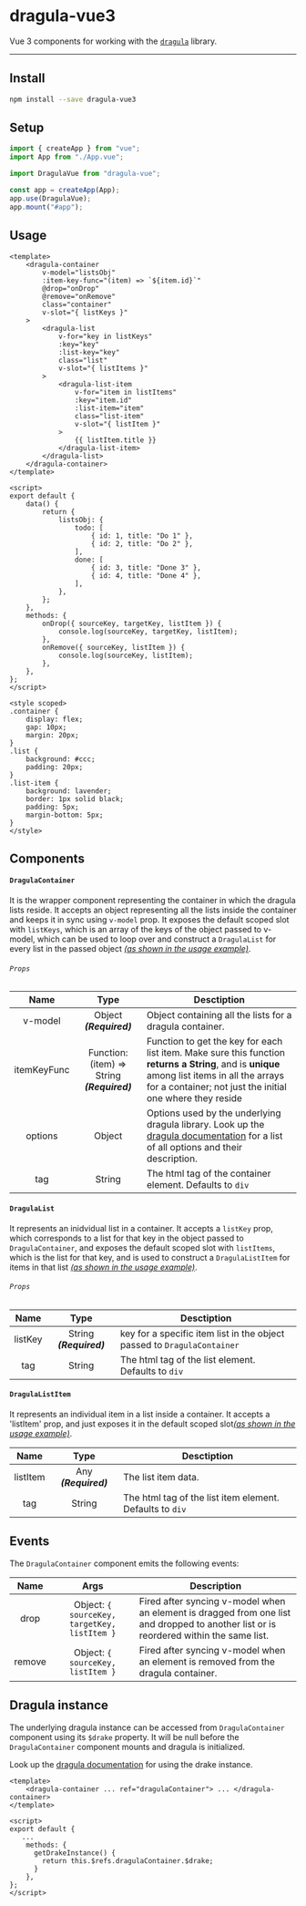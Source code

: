 # dragula-vue3

Vue 3 components for working with the [`dragula`](https://github.com/bevacqua/dragula) library.

---

## Install

```bash
npm install --save dragula-vue3
```

## Setup

```js
import { createApp } from "vue";
import App from "./App.vue";

import DragulaVue from "dragula-vue";

const app = createApp(App);
app.use(DragulaVue);
app.mount("#app");
```

## Usage

```vue
<template>
    <dragula-container
        v-model="listsObj"
        :item-key-func="(item) => `${item.id}`"
        @drop="onDrop"
        @remove="onRemove"
        class="container"
        v-slot="{ listKeys }"
    >
        <dragula-list
            v-for="key in listKeys"
            :key="key"
            :list-key="key"
            class="list"
            v-slot="{ listItems }"
        >
            <dragula-list-item
                v-for="item in listItems"
                :key="item.id"
                :list-item="item"
                class="list-item"
                v-slot="{ listItem }"
            >
                {{ listItem.title }}
            </dragula-list-item>
        </dragula-list>
    </dragula-container>
</template>

<script>
export default {
    data() {
        return {
            listsObj: {
                todo: [
                    { id: 1, title: "Do 1" },
                    { id: 2, title: "Do 2" },
                ],
                done: [
                    { id: 3, title: "Done 3" },
                    { id: 4, title: "Done 4" },
                ],
            },
        };
    },
    methods: {
        onDrop({ sourceKey, targetKey, listItem }) {
            console.log(sourceKey, targetKey, listItem);
        },
        onRemove({ sourceKey, listItem }) {
            console.log(sourceKey, listItem);
        },
    },
};
</script>

<style scoped>
.container {
    display: flex;
    gap: 10px;
    margin: 20px;
}
.list {
    background: #ccc;
    padding: 20px;
}
.list-item {
    background: lavender;
    border: 1px solid black;
    padding: 5px;
    margin-bottom: 5px;
}
</style>
```

## Components

#### `DragulaContainer`

It is the wrapper component representing the container in which the dragula lists reside. It accepts an object representing all the lists inside the container and keeps it in sync using `v-model` prop. It exposes the default scoped slot with `listKeys`, which is an array of the keys of the object passed to v-model, which can be used to loop over and construct a `DragulaList` for every list in the passed object [_(as shown in the usage example)_](https://github.com/amdl89/dragula-vue3#usage).

###### `Props`

|    Name     |                    Type                     | Desctiption                                                                                                                                                                                                |
| :---------: | :-----------------------------------------: | ---------------------------------------------------------------------------------------------------------------------------------------------------------------------------------------------------------- |
|   v-model   |           Object **_(Required)_**           | Object containing all the lists for a dragula container.                                                                                                                                                   |
| itemKeyFunc | Function: (item) => String **_(Required)_** | Function to get the key for each list item. Make sure this function **returns a String**, and is **unique** among list items in all the arrays for a container; not just the initial one where they reside |
|   options   |                   Object                    | Options used by the underlying dragula library. Look up the [dragula documentation](https://github.com/bevacqua/dragula#dragulacontainers-options) for a list of all options and their description.        |
|     tag     |                   String                    | The html tag of the container element. Defaults to `div`                                                                                                                                                   |

#### `DragulaList`

It represents an inidvidual list in a container. It accepts a `listKey` prop, which corresponds to a list for that key in the object passed to `DragulaContainer`, and exposes the default scoped slot with `listItems`, which is the list for that key, and is used to construct a `DragulaListItem` for items in that list [_(as shown in the usage example)_](https://github.com/amdl89/dragula-vue3#usage).

###### `Props`

|  Name   |          Type           | Desctiption                                                             |
| :-----: | :---------------------: | ----------------------------------------------------------------------- |
| listKey | String **_(Required)_** | key for a specific item list in the object passed to `DragulaContainer` |
|   tag   |         String          | The html tag of the list element. Defaults to `div`                     |

#### `DragulaListItem`

It represents an individual item in a list inside a container. It accepts a 'listItem' prop, and just exposes it in the default scoped slot[_(as shown in the usage example)_](https://github.com/amdl89/dragula-vue3#usage).

|   Name   |         Type         | Desctiption                                              |
| :------: | :------------------: | -------------------------------------------------------- |
| listItem | Any **_(Required)_** | The list item data.                                      |
|   tag    |        String        | The html tag of the list item element. Defaults to `div` |

## Events

The `DragulaContainer` component emits the following events:

|  Name  |                     Args                     | Description                                                                                                                            |
| :----: | :------------------------------------------: | -------------------------------------------------------------------------------------------------------------------------------------- |
|  drop  | Object: `{ sourceKey, targetKey, listItem }` | Fired after syncing v-model when an element is dragged from one list and dropped to another list or is reordered within the same list. |
| remove |      Object: `{ sourceKey, listItem }`       | Fired after syncing v-model when an element is removed from the dragula container.                                                     |

## Dragula instance

The underlying dragula instance can be accessed from `DragulaContainer` component using its `$drake` property. It will be null before the `DragulaContainer` component mounts and dragula is initialized.

Look up the [dragula documentation](https://github.com/bevacqua/dragula#api) for using the drake instance.

```vue
<template>
    <dragula-container ... ref="dragulaContainer"> ... </dragula-container>
</template>

<script>
export default {
   ...
    methods: {
      getDrakeInstance() {
        return this.$refs.dragulaContainer.$drake;
      }
    },
};
</script>
```
